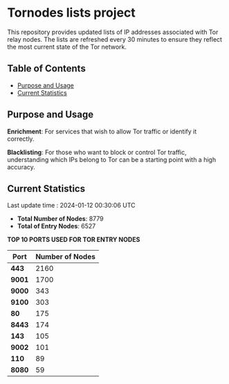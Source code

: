 # Tornodes lists project

This repository provides updated lists of IP addresses associated with Tor relay nodes. The lists are refreshed every 30 minutes to ensure they reflect the most current state of the Tor network.

## Table of Contents

- [Purpose and Usage](#purpose-and-usage)
- [Current Statistics](#current-statistics)


## Purpose and Usage

**Enrichment**: For services that wish to allow Tor traffic or identify it correctly.

**Blacklisting**: For those who want to block or control Tor traffic, understanding which IPs belong to Tor can be a starting point with a high accuracy.

## Current Statistics

Last update time : 2024-01-12 00:30:06 UTC

- **Total Number of Nodes**: 8779
- **Total of Entry Nodes**: 6527

**TOP 10 PORTS USED FOR TOR ENTRY NODES**

| **Port** | **Number of Nodes** |
|------|-----------------|
| **443**   | 2160  |
| **9001**   | 1700  |
| **9000**   | 343  |
| **9100**   | 303  |
| **80**   | 175  |
| **8443**   | 174  |
| **143**   | 105  |
| **9002**   | 101  |
| **110**   | 89  |
| **8080**   | 59  |

